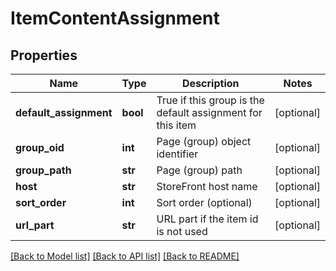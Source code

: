 # ItemContentAssignment

## Properties
Name | Type | Description | Notes
------------ | ------------- | ------------- | -------------
**default_assignment** | **bool** | True if this group is the default assignment for this item | [optional] 
**group_oid** | **int** | Page (group) object identifier | [optional] 
**group_path** | **str** | Page (group) path | [optional] 
**host** | **str** | StoreFront host name | [optional] 
**sort_order** | **int** | Sort order (optional) | [optional] 
**url_part** | **str** | URL part if the item id is not used | [optional] 

[[Back to Model list]](../README.md#documentation-for-models) [[Back to API list]](../README.md#documentation-for-api-endpoints) [[Back to README]](../README.md)


